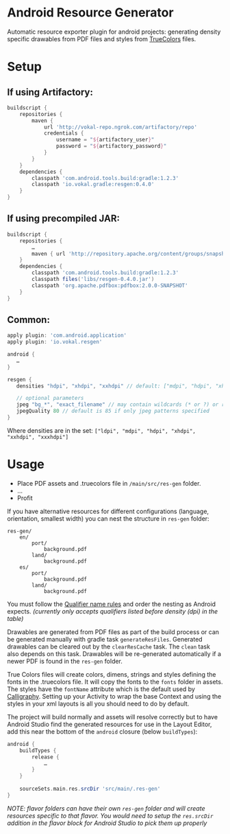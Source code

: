 Android Resource Generator
===============

Automatic resource exporter plugin for android projects: generating density specific drawables from PDF files and styles from [TrueColors](https://github.com/vokal/TrueColors-OSX/blob/master/README.md) files.

# Setup

## If using Artifactory:
~~~gradle
buildscript {
    repositories {
        maven {
            url 'http://vokal-repo.ngrok.com/artifactory/repo'
            credentials {
                username = "${artifactory_user}"
                password = "${artifactory_password}"
            }
        }
    }
    dependencies {
        classpath 'com.android.tools.build:gradle:1.2.3'
        classpath 'io.vokal.gradle:resgen:0.4.0'
    }
}
~~~

## If using precompiled JAR:
~~~gradle
buildscript {
    repositories {
        …
        maven { url 'http://repository.apache.org/content/groups/snapshots/' }
    }
    dependencies {
        classpath 'com.android.tools.build:gradle:1.2.3'
        classpath files('libs/resgen-0.4.0.jar')
        classpath 'org.apache.pdfbox:pdfbox:2.0.0-SNAPSHOT'
    }
}

~~~

## Common:
~~~gradle
apply plugin: 'com.android.application'
apply plugin: 'io.vokal.resgen'

android {
   …
}

resgen {
   densities "hdpi", "xhdpi", "xxhdpi" // default: ["mdpi", "hdpi", "xhdpi", "xxhdpi", "xxxhdpi"]

   // optional parameters
   jpeg "bg_*", "exact_filename" // may contain wildcards (* or ?) or regex
   jpegQuality 80 // default is 85 if only jpeg patterns specified
}
~~~
Where densities are in the set: `["ldpi", "mdpi", "hdpi", "xhdpi", "xxhdpi", "xxxhdpi"]`

# Usage
- Place PDF assets and .truecolors file in `/main/src/res-gen` folder.
- …
- Profit

If you have alternative resources for different configurations (language, orientation, smallest width) you can nest the structure in `res-gen` folder:
~~~
res-gen/
    en/
        port/
            background.pdf
        land/
            background.pdf
    es/
        port/
            background.pdf
        land/
            background.pdf
~~~
You must follow the [Qualifier name rules](http://developer.android.com/guide/topics/resources/providing-resources.html#QualifierRules) and order the nesting as Android expects. *(currently only accepts qualifiers listed before density (dpi) in the table)*

Drawables are generated from PDF files as part of the build process or can be generated manually with gradle task `generateResFiles`.
Generated drawables can be cleared out by the `clearResCache` task. The `clean` task also depends on this task.
Drawables will be re-generated automatically if a newer PDF is found in the `res-gen` folder.

True Colors files will create colors, dimens, strings and styles defining the fonts in the .truecolors file.  It will copy the fonts to the `fonts` folder in assets.  The styles have the `fontName` attribute which is the default used by [Calligraphy](https://github.com/chrisjenx/Calligraphy/blob/master/README.md#getting-started).  Setting up your Activity to wrap the base Context and using the styles in your xml layouts is all you should need to do by default.

The project will build normally and assets will resolve correctly but to have Android Studio find the generated resources for use in the Layout Editor, add this near the bottom of the `android` closure (below `buildTypes`):
~~~gradle
android {
    buildTypes {
        release {
            …
        }
    }
    
    sourceSets.main.res.srcDir 'src/main/.res-gen'
}
~~~

*NOTE: flavor folders can have their own `res-gen` folder and will create resources specific to that flavor. You would need to setup the `res.srcDir` addition in the flavor block for Android Studio to pick them up properly*

